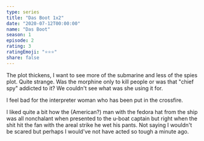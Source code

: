 ```yaml
---
type: series
title: "Das Boot 1x2"
date: "2020-07-12T00:00:00"
name: "Das Boot"
season: 1
episode: 2
rating: 3
ratingEmoji: "⭐️⭐️⭐️"
share: false
---
```


The plot thickens, I want to see more of the submarine and less of the spies plot. Quite strange. Was the morphine only to kill people or was that "chief spy" addicted to it? We couldn't see what was she using it for.

I feel bad for the interpreter woman who has been put in the crossfire.

I liked quite a bit how the (American?) man with the fedora hat from the ship was all nonchalant when presented to the u-boat captain but right when the shit hit the fan with the areal strike he wet his pants. Not saying I wouldn't be scared but perhaps I would've not have acted so tough a minute ago.
